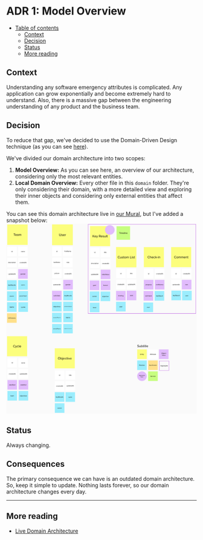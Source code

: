 # ADR 1: Model Overview

- [Table of contents](#)
  - [Context](#context)
  - [Decision](#decision)
  - [Status](#status)
  - [More reading](#more-reading)

## Context

Understanding any software emergency attributes is complicated. Any application can grow exponentially and become extremely hard to understand. Also, there is a massive gap between the engineering understanding of any product and the business team.

## Decision

To reduce that gap, we've decided to use the Domain-Driven Design technique (as you can see [here](../patterns/003-domain-driven-design.md)).

We've divided our domain architecture into two scopes:

1. **Model Overview:** As you can see here, an overview of our architecture, considering only the most relevant entities.
2. **Local Domain Overview:** Every other file in this `domain` folder. They're only considering their domain, with a more detailed view and exploring their inner objects and considering only external entities that affect them.

You can see this domain architecture live in [our Mural](https://app.mural.co/t/d4c6342/m/d4c6342/1611601743018/e66a63dbf7e08734795f60f6114313d063af9ccd), but I've added a snapshot below:
![Snapshot of last know state of our domain model 2020-10-12](assets/001-model-overview/2021-02-02-diagram.png)

## Status

Always changing.

## Consequences

The primary consequence we can have is an outdated domain architecture. So, keep it simple to update. Nothing lasts forever, so our domain architecture changes every day.

---

## More reading

- [Live Domain Architecture](https://app.mural.co/t/d4c6342/m/d4c6342/1611601743018/e66a63dbf7e08734795f60f6114313d063af9ccd)
